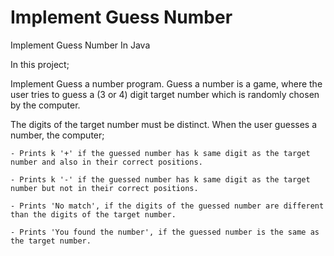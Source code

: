 # Implement Guess Number
Implement Guess Number In Java 

In this project;
  
  Implement Guess a number program. Guess a number is a game, where the user tries to guess a (3 or 4) digit target number which is randomly chosen by the computer.
  
  The digits of the target number must be distinct. When the user guesses a number, the computer;
    
    
    - Prints k '+' if the guessed number has k same digit as the target number and also in their correct positions.
    
    - Prints k '-' if the guessed number has k same digit as the target number but not in their correct positions.
    
    - Prints 'No match', if the digits of the guessed number are different than the digits of the target number.
    
    - Prints 'You found the number', if the guessed number is the same as the target number.

